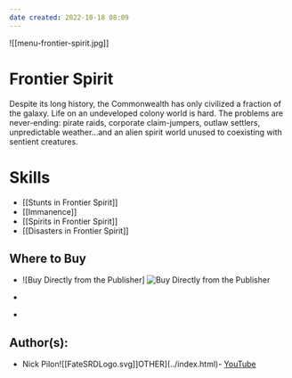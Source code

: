 ```yaml
---
date created: 2022-10-18 08:09
---
```

![[menu-frontier-spirit.jpg]]
# Frontier Spirit

Despite its long history, the Commonwealth has only civilized a fraction of the galaxy. Life on an undeveloped colony world is hard. The problems are never-ending: pirate raids, corporate claim-jumpers, outlaw settlers, unpredictable weather...and an alien spirit world unused to coexisting with sentient creatures.

# Skills

- [[Stunts in Frontier Spirit]]
- [[Immanence]]
- [[Spirits in Frontier Spirit]]
- [[Disasters in Frontier Spirit]]

## Where to Buy

- [](https://www.evilhat.com/store/index.php?main_page=product_info&cPath=79&products_id=307)

  ![Buy Directly from the
  Publisher]
  ![Buy Directly from the
  Publisher](../static/c6a96a660f15e16ce3d13d133b7e48c1/be795/buy--eh.png)

- [](https://www.drivethrurpg.com/product/161674/Frontier-Spirit-o-A-World-of-Adventure-for-Fate-Core?affiliate_id=144937)

- [](https://evilhat.itch.io/frontier-spirit-a-world-of-adventure-for-fate-core)

## Author(s):

- Nick Pilon![[FateSRDLogo.svg]]OTHER](../index.html)- [YouTube](https://www.youtube.com/FateSRD.html)
